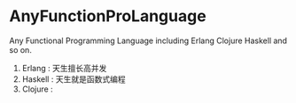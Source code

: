 # AnyFunctionProLanguage
Any Functional Programming Language including Erlang Clojure Haskell and so on.

  1.   Erlang : 天生擅长高并发
  2.   Haskell : 天生就是函数式编程
  3.   Clojure : 
